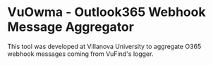 # VuOwma - Outlook365 Webhook Message Aggregator

This tool was developed at Villanova University to aggregate O365 webhook messages coming from VuFind's logger.
